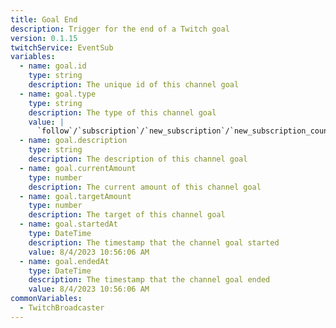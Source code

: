 ```yaml
---
title: Goal End
description: Trigger for the end of a Twitch goal
version: 0.1.15
twitchService: EventSub
variables:
  - name: goal.id
    type: string
    description: The unique id of this channel goal
  - name: goal.type
    type: string
    description: The type of this channel goal
    value: |
      `follow`/`subscription`/`new_subscription`/`new_subscription_count`/`new_bit`/`new_cheerer`
  - name: goal.description
    type: string
    description: The description of this channel goal
  - name: goal.currentAmount
    type: number
    description: The current amount of this channel goal
  - name: goal.targetAmount
    type: number
    description: The target of this channel goal
  - name: goal.startedAt
    type: DateTime
    description: The timestamp that the channel goal started
    value: 8/4/2023 10:56:06 AM
  - name: goal.endedAt
    type: DateTime
    description: The timestamp that the channel goal ended
    value: 8/4/2023 10:56:06 AM
commonVariables:
  - TwitchBroadcaster
---
```

